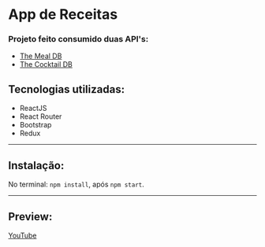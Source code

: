 # App de Receitas
### Projeto feito consumido duas API's:
- [The Meal DB](https://themealdb.com/)
- [The Cocktail DB](https://thecocktaildb.com/)

## Tecnologias utilizadas:
- ReactJS
- React Router
- Bootstrap
- Redux

---
## Instalação:
No terminal: `npm install`, após `npm start`.

---
## Preview:
[YouTube](https://youtu.be/kX8MrN44UJk)
